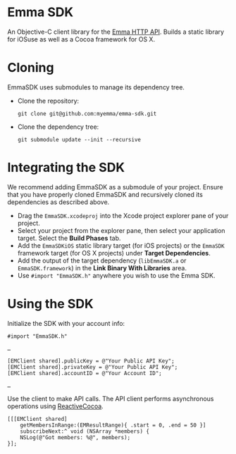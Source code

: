 # Emma SDK

An Objective-C client library for the [Emma HTTP API](http://api.myemma.com/). Builds a static library for iOSuse as well as a Cocoa framework for OS X.

# Cloning

EmmaSDK uses submodules to manage its dependency tree.

- Clone the repository:

    `git clone git@github.com:myemma/emma-sdk.git`
   
- Clone the dependency tree:

    `git submodule update --init --recursive`

# Integrating the SDK

We recommend adding EmmaSDK as a submodule of your project. Ensure that you have properly cloned EmmaSDK and recursively cloned its dependencies as described above. 

- Drag the `EmmaSDK.xcodeproj` into the Xcode project explorer pane of your project. 
- Select your project from the explorer pane, then select your application target. Select the **Build Phases** tab.
- Add the `EmmaSDKiOS` static library target (for iOS projects) or the `EmmaSDK` framework target (for OS X projects) under **Target Dependencies**.
- Add the output of the target dependency (`libEmmaSDK.a` or `EmmaSDK.framework`) in the **Link Binary With Libraries** area.
- Use `#import "EmmaSDK.h"` anywhere you wish to use the Emma SDK.

# Using the SDK

Initialize the SDK with your account info:

    #import "EmmaSDK.h"
   
    …
    
    [EMClient shared].publicKey = @"Your Public API Key";
    [EMClient shared].privateKey = @"Your Public API Key";
    [EMClient shared].accountID = @"Your Account ID";
    
    …


Use the client to make API calls. The API client performs asynchronous operations using [ReactiveCocoa](http://github.com/ReactiveCocoa/ReactiveCocoa).

    [[[EMClient shared] 
        getMembersInRange:(EMResultRange){ .start = 0, .end = 50 }] 
        subscribeNext:^ void (NSArray *members) {
        NSLog(@"Got members: %@", members);
    }];